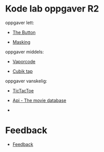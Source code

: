 # Kode lab oppgaver R2
oppgaver lett:

* [The Button](https://jsfiddle.net/tbsBR/c0gf3vpd/46/)

* [Masking](https://jsfiddle.net/elm19/ojg3fmvL/37/)

oppgaver middels:

* [Vaporcode](https://jsfiddle.net/tbsBR/qvgto6sc/42/)

* [Cubik tap](https://jsfiddle.net/elm19/1muvtgon/72/)

oppgaver vanskelig:

* [TicTacToe](https://jsfiddle.net/Sion17/xs8tcg4L/18/)

* [Api - The movie database](https://jsfiddle.net/msv92/zkdcL61u/18/)

* [](https://jsfiddle.net/alhaBrreg/8pnk40bo/370/)

# Feedback

*   [Feedback](https://docs.google.com/forms/d/e/1FAIpQLSf2nb1euAKhzfKx73D5ZexjqgJLvqqCC0ySxS5fEOEOl55LdA/viewform?usp=sf_link)
